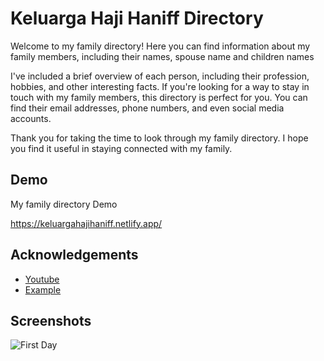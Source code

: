 # Keluarga Haji Haniff Directory

Welcome to my family directory! Here you can find information about my family members, including their names, spouse name and children names 

I've included a brief overview of each person, including their profession, hobbies, and other interesting facts. 
If you're looking for a way to stay in touch with my family members, this directory is perfect for you. You can find their email addresses, phone numbers, and even social media accounts. 

Thank you for taking the time to look through my family directory. I hope you find it useful in staying connected with my family.



## Demo

My family directory Demo

https://keluargahajihaniff.netlify.app/
## Acknowledgements

 - [Youtube](https://www.youtube.com/@SrinivasaSridhar)
 - [Example](https://shrihari-lib.netlify.app/)



## Screenshots

![First Day](https://i.imgur.com/qgdjQ66.png)

